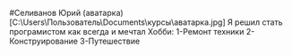 #Cеливанов Юрий
(аватарка)[C:\Users\Пользователь\Documents\курсы\аватарка.jpg]
Я решил стать програмистом как всегда и мечтал
Хобби:
        1-Ремонт техники
        2-Конструирование 
        3-Путешествие